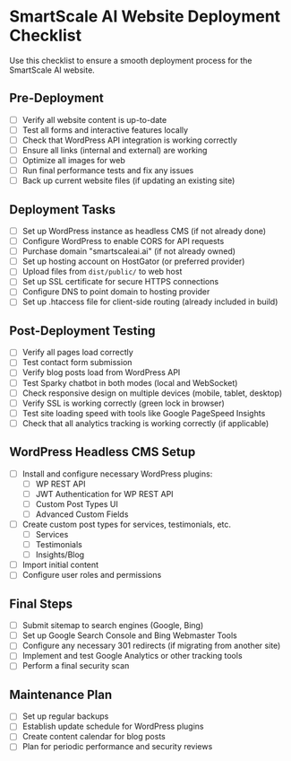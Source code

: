 # SmartScale AI Website Deployment Checklist

Use this checklist to ensure a smooth deployment process for the SmartScale AI website.

## Pre-Deployment

- [ ] Verify all website content is up-to-date
- [ ] Test all forms and interactive features locally
- [ ] Check that WordPress API integration is working correctly
- [ ] Ensure all links (internal and external) are working
- [ ] Optimize all images for web
- [ ] Run final performance tests and fix any issues
- [ ] Back up current website files (if updating an existing site)

## Deployment Tasks

- [ ] Set up WordPress instance as headless CMS (if not already done)
- [ ] Configure WordPress to enable CORS for API requests
- [ ] Purchase domain "smartscaleai.ai" (if not already owned)
- [ ] Set up hosting account on HostGator (or preferred provider)
- [ ] Upload files from `dist/public/` to web host
- [ ] Set up SSL certificate for secure HTTPS connections
- [ ] Configure DNS to point domain to hosting provider
- [ ] Set up .htaccess file for client-side routing (already included in build)

## Post-Deployment Testing

- [ ] Verify all pages load correctly
- [ ] Test contact form submission
- [ ] Verify blog posts load from WordPress API
- [ ] Test Sparky chatbot in both modes (local and WebSocket)
- [ ] Check responsive design on multiple devices (mobile, tablet, desktop)
- [ ] Verify SSL is working correctly (green lock in browser)
- [ ] Test site loading speed with tools like Google PageSpeed Insights
- [ ] Check that all analytics tracking is working correctly (if applicable)

## WordPress Headless CMS Setup

- [ ] Install and configure necessary WordPress plugins:
  - [ ] WP REST API
  - [ ] JWT Authentication for WP REST API
  - [ ] Custom Post Types UI
  - [ ] Advanced Custom Fields
- [ ] Create custom post types for services, testimonials, etc.
  - [ ] Services
  - [ ] Testimonials
  - [ ] Insights/Blog
- [ ] Import initial content
- [ ] Configure user roles and permissions

## Final Steps

- [ ] Submit sitemap to search engines (Google, Bing)
- [ ] Set up Google Search Console and Bing Webmaster Tools
- [ ] Configure any necessary 301 redirects (if migrating from another site)
- [ ] Implement and test Google Analytics or other tracking tools
- [ ] Perform a final security scan

## Maintenance Plan

- [ ] Set up regular backups
- [ ] Establish update schedule for WordPress plugins
- [ ] Create content calendar for blog posts
- [ ] Plan for periodic performance and security reviews